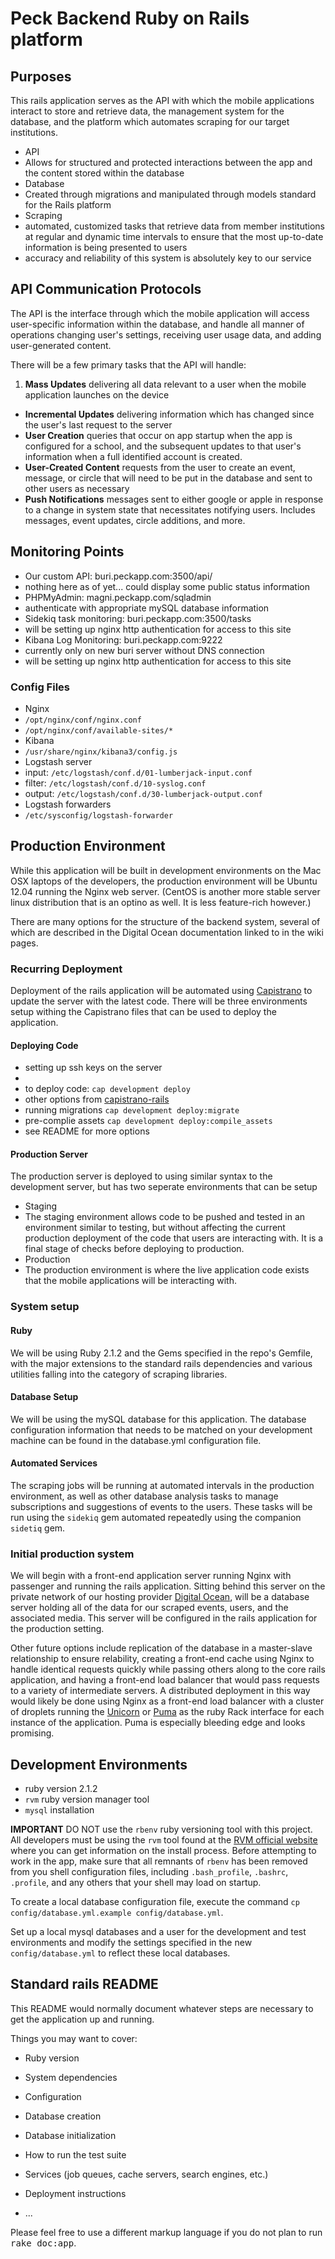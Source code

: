 # Peck Backend Ruby on Rails platform

## Purposes

This rails application serves as the API with which the mobile applications interact to store and retrieve data, the management system for the database, and the platform which automates scraping for our target institutions.

- API
 - Allows for structured and protected interactions between the app and the content stored within the database
- Database
 - Created through migrations and manipulated through models standard for the Rails platform
- Scraping
 - automated, customized tasks that retrieve data from member institutions at regular and dynamic time intervals to ensure that the most up-to-date information is being presented to users
 - accuracy and reliability of this system is absolutely key to our service

## API Communication Protocols

The API is the interface through which the mobile application will access user-specific information within the database, and handle all manner of operations changing user's settings, receiving user usage data, and adding user-generated content.

There will be a few primary tasks that the API will handle:

1. **Mass Updates** delivering all data relevant to a user when the mobile application launches on the device
- **Incremental Updates** delivering information which has changed since the user's last request to the server
- **User Creation** queries that occur on app startup when the app is configured for a school, and the subsequent updates to that user's information when a full identified account is created.
- **User-Created Content** requests from the user to create an event, message, or circle that will need to be put in the database and sent to other users as necessary
- **Push Notifications** messages sent to either google or apple in response to a change in system state that necessitates notifying users. Includes messages, event updates, circle additions, and more.

## Monitoring Points
- Our custom API: buri.peckapp.com:3500/api/
 - nothing here as of yet... could display some public status information
- PHPMyAdmin: magni.peckapp.com/sqladmin
 - authenticate with appropriate mySQL database information
- Sidekiq task monitoring: buri.peckapp.com:3500/tasks
 - will be setting up nginx http authentication for access to this site
- Kibana Log Monitoring: buri.peckapp.com:9222
 - currently only on new buri server without DNS connection
 - will be setting up nginx http authentication for access to this site

### Config Files
- Nginx
 - `/opt/nginx/conf/nginx.conf`
 - `/opt/nginx/conf/available-sites/*`
- Kibana
 - `/usr/share/nginx/kibana3/config.js`
- Logstash server
 - input: `/etc/logstash/conf.d/01-lumberjack-input.conf`
 - filter: `/etc/logstash/conf.d/10-syslog.conf`
 - output: `/etc/logstash/conf.d/30-lumberjack-output.conf`
- Logstash forwarders
 - `/etc/sysconfig/logstash-forwarder`

## Production Environment

While this application will be built in development environments on the Mac OSX laptops of the developers, the production environment will be Ubuntu 12.04 running the Nginx web server. (CentOS is another more stable server linux distribution that is an optino as well. It is less feature-rich however.)

There are many options for the structure of the backend system, several of which are described in the Digital Ocean documentation linked to in the wiki pages.

### Recurring Deployment
Deployment of the rails application will be automated using [Capistrano](http://capistranorb.com) to update the server with the latest code. There will be three environments setup withing the Capistrano files that can be used to deploy the application.

#### Deploying Code
- setting up ssh keys on the server
 -
- to deploy code: `cap development deploy`
- other options from [capistrano-rails](https://github.com/capistrano/rails)
 - running migrations `cap development deploy:migrate`
 - pre-complie assets `cap development deploy:compile_assets`
 - see README for more options

#### Production Server

The production server is deployed to using similar syntax to the development server, but has two seperate environments that can be setup

- Staging
 - The staging environment allows code to be pushed and tested in an environment similar to testing, but without affecting the current production deployment of the code that users are interacting with. It is a final stage of checks before deploying to production.
- Production
 - The production environment is where the live application code exists that the mobile applications will be interacting with.

### System setup

#### Ruby
We will be using Ruby 2.1.2 and the Gems specified in the repo's Gemfile, with the major extensions to the standard rails dependencies and various utilities falling into the category of scraping libraries.

#### Database Setup
We will be using the mySQL database for this application. The database configuration information that needs to be matched on your development machine can be found in the database.yml configuration file.

#### Automated Services
The scraping jobs will be running at automated intervals in the production environment, as well as other database analysis tasks to manage subscriptions and suggestions of events to the users. These tasks will be run using the `sidekiq` gem automated repeatedly using the companion `sidetiq` gem.

### Initial production system

We will begin with a front-end application server running Nginx with passenger and running the rails application. Sitting behind this server on the private network of our hosting provider [Digital Ocean](https://www.digitalocean.com), will be a database server holding all of the data for our scraped events, users, and the associated media. This server will be configured in the rails application for the production setting.

Other future options include replication of the database in a master-slave relationship to ensure relability, creating a front-end cache using Nginx to handle identical requests quickly while passing others along to the core rails application, and having a front-end load balancer that would pass requests to a variety of intermediate servers. A distributed deployment in this way would likely be done using Nginx as a front-end load balancer with a cluster of droplets running the [Unicorn](http://unicorn.bogomips.org) or [Puma](https://github.com/puma/puma) as the ruby Rack interface for each instance of the application. Puma is especially bleeding edge and looks promising.

## Development Environments

- ruby version 2.1.2
- `rvm` ruby version manager tool
- `mysql` installation

**IMPORTANT** DO NOT use the `rbenv` ruby versioning tool with this project. All developers must be using the `rvm` tool found at the [RVM official website](https://rvm.io) where you can get information on the install process. Before attempting to work in the app, make sure that all remnants of `rbenv` has been removed from you shell configuration files, including `.bash_profile`, `.bashrc`, `.profile`, and any others that your shell may load on startup.

To create a local database configuration file, execute the command `cp config/database.yml.example config/database.yml`.

Set up a local mysql databases and a user for the development and test environments and modify the settings specified in the new `config/database.yml` to reflect these local databases.

## Standard rails README

This README would normally document whatever steps are necessary to get the
application up and running.

Things you may want to cover:

* Ruby version

* System dependencies

* Configuration

* Database creation

* Database initialization

* How to run the test suite

* Services (job queues, cache servers, search engines, etc.)

* Deployment instructions

* ...


Please feel free to use a different markup language if you do not plan to run
<tt>rake doc:app</tt>.

